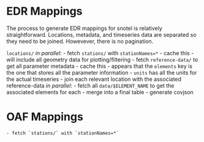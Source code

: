 
# EDR Mappings

The process to generate EDR mappings for snotel is relatively straightforward. Locations, metadata, and timeseries data are separated so they need to be joined. Howevever, there is no pagination.

`locations/`
    _in parallel_:
        - fetch `stations/` with `stationNames=*`
            - cache this
            - will include all geometry data for plotting/filtering
        - fetch `reference-data/` to get all parameter metadata
            - cache this 
            - appears that the `elements` key is the one that stores all the parameter information
        - `units` has all the units for the actual timeseries
    - join each relevant location with the associated reference-data
    _in parallel_:
        - fetch all `data/$ELEMENT_NAME` to get the associated elements for each
    - merge into a final table
    - generate covjson

# OAF Mappings
    - fetch `stations/` with `stationNames=*`

